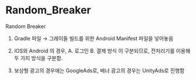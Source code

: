 # Random_Breaker
Random Breaker


1. Gradle 파일 → 그레이들 빌드를 위한 Android Manifest 파일을 넣어놓음

2. IOS와 Android 의 경우, 
 A. 로그인
 B. 결제 방식
이 구분되므로, 전처리기를 이용해 두 가지 방식을 구분함. 


3. 보상형 광고의 경우에는 GoogleAds로, 배너 광고의 경우는 UnityAds로 진행함 
